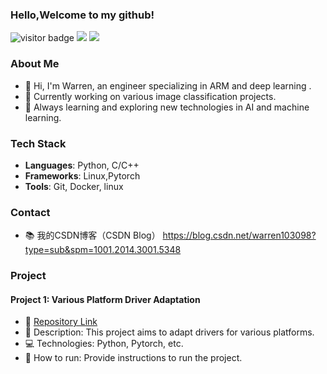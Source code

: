 ### Hello,Welcome to my github!
![visitor badge](https://visitor-badge.laobi.icu/badge?page_id=warren-wzw.visitor-badge)
![](https://img.shields.io/badge/常用框架-Pytorch-red)
![](https://img.shields.io/badge/Language-Python-orange)  
### About Me
- 👋 Hi, I'm Warren, an engineer specializing in ARM and deep learning .
- 💼 Currently working on various image classification projects.
- 🌱 Always learning and exploring new technologies in AI and machine learning.
### Tech Stack
- **Languages**: Python, C/C++
- **Frameworks**: Linux,Pytorch
- **Tools**: Git, Docker, linux
### Contact
- 📚 我的CSDN博客（CSDN Blog） https://blog.csdn.net/warren103098?type=sub&spm=1001.2014.3001.5348
### Project
#### Project 1: Various Platform Driver Adaptation
- 📂 [Repository Link](https://github.com/warren-wzw/VariousPlatformDriverAdaptation)
- 📝 Description: This project aims to adapt drivers for various platforms.
- 💻 Technologies: Python, Pytorch, etc.
- 🚀 How to run: Provide instructions to run the project.
